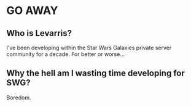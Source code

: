 # GO AWAY

## Who is Levarris?

I've been developing within the Star Wars Galaxies private server community for a decade.   For better or worse...

## Why the hell am I wasting time developing for SWG?

Boredom.   






